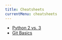 ```yaml
---
title: Cheatsheets
currentMenu: cheatsheets
---
```


- [Python 2 vs. 3](https://github.com/LaunchCodeEducation/cheatsheets/tree/master/python2vs3)
- [Git Basics](https://github.com/LaunchCodeEducation/cheatsheets/blob/master/git-basics)
